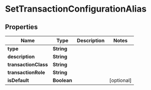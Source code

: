 

# SetTransactionConfigurationAlias


## Properties

| Name | Type | Description | Notes |
|------------ | ------------- | ------------- | -------------|
|**type** | **String** |  |  |
|**description** | **String** |  |  |
|**transactionClass** | **String** |  |  |
|**transactionRole** | **String** |  |  |
|**isDefault** | **Boolean** |  |  [optional] |



